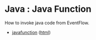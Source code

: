 # Java : Java Function

How to invoke java code from EventFlow.

* [javafunction](src/site/markdown/index.md) ([html](https://TIBCOSoftware/github.io/tibco-streaming-samples/10.4.0/java/javafunction/))
